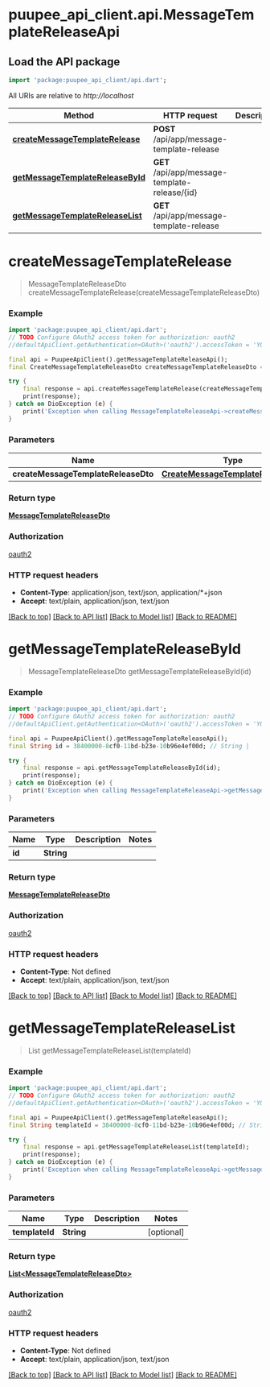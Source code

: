 # puupee_api_client.api.MessageTemplateReleaseApi

## Load the API package
```dart
import 'package:puupee_api_client/api.dart';
```

All URIs are relative to *http://localhost*

Method | HTTP request | Description
------------- | ------------- | -------------
[**createMessageTemplateRelease**](MessageTemplateReleaseApi.md#createmessagetemplaterelease) | **POST** /api/app/message-template-release | 
[**getMessageTemplateReleaseById**](MessageTemplateReleaseApi.md#getmessagetemplatereleasebyid) | **GET** /api/app/message-template-release/{id} | 
[**getMessageTemplateReleaseList**](MessageTemplateReleaseApi.md#getmessagetemplatereleaselist) | **GET** /api/app/message-template-release | 


# **createMessageTemplateRelease**
> MessageTemplateReleaseDto createMessageTemplateRelease(createMessageTemplateReleaseDto)



### Example
```dart
import 'package:puupee_api_client/api.dart';
// TODO Configure OAuth2 access token for authorization: oauth2
//defaultApiClient.getAuthentication<OAuth>('oauth2').accessToken = 'YOUR_ACCESS_TOKEN';

final api = PuupeeApiClient().getMessageTemplateReleaseApi();
final CreateMessageTemplateReleaseDto createMessageTemplateReleaseDto = ; // CreateMessageTemplateReleaseDto | 

try {
    final response = api.createMessageTemplateRelease(createMessageTemplateReleaseDto);
    print(response);
} catch on DioException (e) {
    print('Exception when calling MessageTemplateReleaseApi->createMessageTemplateRelease: $e\n');
}
```

### Parameters

Name | Type | Description  | Notes
------------- | ------------- | ------------- | -------------
 **createMessageTemplateReleaseDto** | [**CreateMessageTemplateReleaseDto**](CreateMessageTemplateReleaseDto.md)|  | [optional] 

### Return type

[**MessageTemplateReleaseDto**](MessageTemplateReleaseDto.md)

### Authorization

[oauth2](../README.md#oauth2)

### HTTP request headers

 - **Content-Type**: application/json, text/json, application/*+json
 - **Accept**: text/plain, application/json, text/json

[[Back to top]](#) [[Back to API list]](../README.md#documentation-for-api-endpoints) [[Back to Model list]](../README.md#documentation-for-models) [[Back to README]](../README.md)

# **getMessageTemplateReleaseById**
> MessageTemplateReleaseDto getMessageTemplateReleaseById(id)



### Example
```dart
import 'package:puupee_api_client/api.dart';
// TODO Configure OAuth2 access token for authorization: oauth2
//defaultApiClient.getAuthentication<OAuth>('oauth2').accessToken = 'YOUR_ACCESS_TOKEN';

final api = PuupeeApiClient().getMessageTemplateReleaseApi();
final String id = 38400000-8cf0-11bd-b23e-10b96e4ef00d; // String | 

try {
    final response = api.getMessageTemplateReleaseById(id);
    print(response);
} catch on DioException (e) {
    print('Exception when calling MessageTemplateReleaseApi->getMessageTemplateReleaseById: $e\n');
}
```

### Parameters

Name | Type | Description  | Notes
------------- | ------------- | ------------- | -------------
 **id** | **String**|  | 

### Return type

[**MessageTemplateReleaseDto**](MessageTemplateReleaseDto.md)

### Authorization

[oauth2](../README.md#oauth2)

### HTTP request headers

 - **Content-Type**: Not defined
 - **Accept**: text/plain, application/json, text/json

[[Back to top]](#) [[Back to API list]](../README.md#documentation-for-api-endpoints) [[Back to Model list]](../README.md#documentation-for-models) [[Back to README]](../README.md)

# **getMessageTemplateReleaseList**
> List<MessageTemplateReleaseDto> getMessageTemplateReleaseList(templateId)



### Example
```dart
import 'package:puupee_api_client/api.dart';
// TODO Configure OAuth2 access token for authorization: oauth2
//defaultApiClient.getAuthentication<OAuth>('oauth2').accessToken = 'YOUR_ACCESS_TOKEN';

final api = PuupeeApiClient().getMessageTemplateReleaseApi();
final String templateId = 38400000-8cf0-11bd-b23e-10b96e4ef00d; // String | 

try {
    final response = api.getMessageTemplateReleaseList(templateId);
    print(response);
} catch on DioException (e) {
    print('Exception when calling MessageTemplateReleaseApi->getMessageTemplateReleaseList: $e\n');
}
```

### Parameters

Name | Type | Description  | Notes
------------- | ------------- | ------------- | -------------
 **templateId** | **String**|  | [optional] 

### Return type

[**List&lt;MessageTemplateReleaseDto&gt;**](MessageTemplateReleaseDto.md)

### Authorization

[oauth2](../README.md#oauth2)

### HTTP request headers

 - **Content-Type**: Not defined
 - **Accept**: text/plain, application/json, text/json

[[Back to top]](#) [[Back to API list]](../README.md#documentation-for-api-endpoints) [[Back to Model list]](../README.md#documentation-for-models) [[Back to README]](../README.md)

